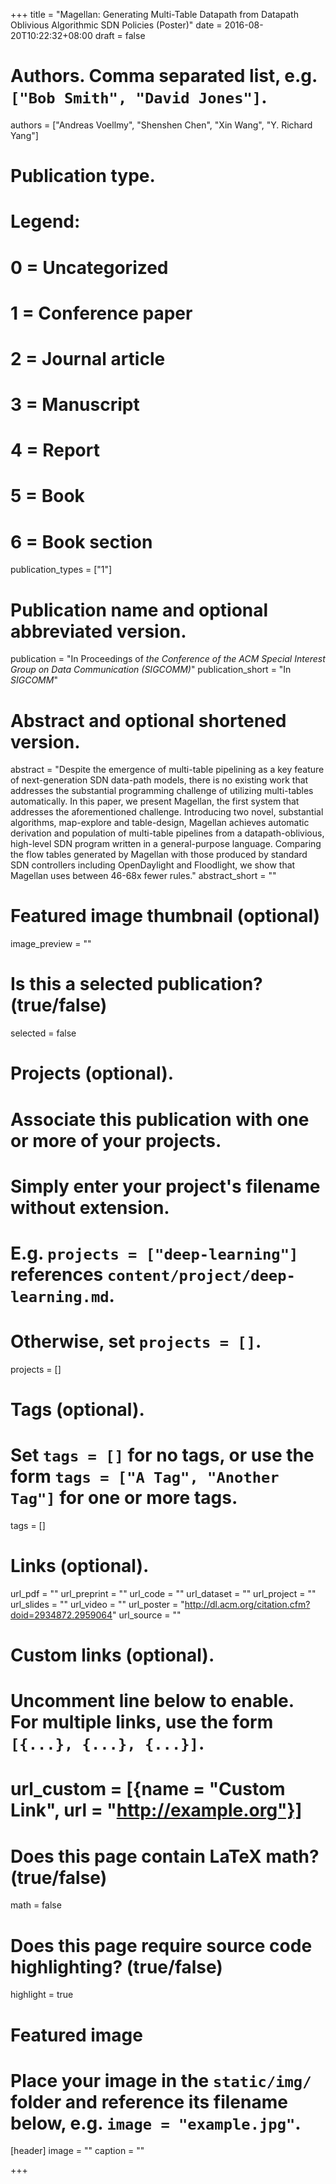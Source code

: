 +++
title = "Magellan: Generating Multi-Table Datapath from Datapath Oblivious Algorithmic SDN Policies (Poster)"
date = 2016-08-20T10:22:32+08:00
draft = false

# Authors. Comma separated list, e.g. `["Bob Smith", "David Jones"]`.
authors = ["Andreas Voellmy", "Shenshen Chen", "Xin Wang", "Y. Richard Yang"]

# Publication type.
# Legend:
# 0 = Uncategorized
# 1 = Conference paper
# 2 = Journal article
# 3 = Manuscript
# 4 = Report
# 5 = Book
# 6 = Book section
publication_types = ["1"]

# Publication name and optional abbreviated version.
publication = "In Proceedings of *the Conference of the ACM Special Interest Group on Data Communication (SIGCOMM)*"
publication_short = "In *SIGCOMM*"

# Abstract and optional shortened version.
abstract = "Despite the emergence of multi-table pipelining as a key feature of next-generation SDN data-path models, there is no existing work that addresses the substantial programming challenge of utilizing multi-tables automatically. In this paper, we present Magellan, the first system that addresses the aforementioned challenge. Introducing two novel, substantial algorithms, map-explore and table-design, Magellan achieves automatic derivation and population of multi-table pipelines from a datapath-oblivious, high-level SDN program written in a general-purpose language. Comparing the flow tables generated by Magellan with those produced by standard SDN controllers including OpenDaylight and Floodlight, we show that Magellan uses between 46-68x fewer rules."
abstract_short = ""

# Featured image thumbnail (optional)
image_preview = ""

# Is this a selected publication? (true/false)
selected = false

# Projects (optional).
#   Associate this publication with one or more of your projects.
#   Simply enter your project's filename without extension.
#   E.g. `projects = ["deep-learning"]` references `content/project/deep-learning.md`.
#   Otherwise, set `projects = []`.
projects = []

# Tags (optional).
#   Set `tags = []` for no tags, or use the form `tags = ["A Tag", "Another Tag"]` for one or more tags.
tags = []

# Links (optional).
url_pdf = ""
url_preprint = ""
url_code = ""
url_dataset = ""
url_project = ""
url_slides = ""
url_video = ""
url_poster = "http://dl.acm.org/citation.cfm?doid=2934872.2959064"
url_source = ""

# Custom links (optional).
#   Uncomment line below to enable. For multiple links, use the form `[{...}, {...}, {...}]`.
# url_custom = [{name = "Custom Link", url = "http://example.org"}]

# Does this page contain LaTeX math? (true/false)
math = false

# Does this page require source code highlighting? (true/false)
highlight = true

# Featured image
# Place your image in the `static/img/` folder and reference its filename below, e.g. `image = "example.jpg"`.
[header]
image = ""
caption = ""

+++
